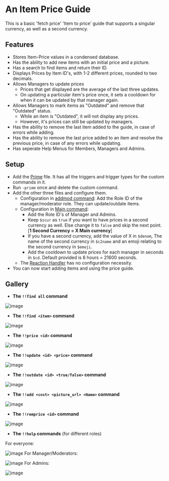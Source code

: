 # An Item Price Guide
This is a basic 'fetch price' 'Item to price' guide that supports a singular currency, as well as a second currency.
## Features
- Stores Item-Price values in a condensed database.
- Has the ability to add new items with an initial price and a picture.
- Has a search to find items and return their ID.
- Displays Prices by Item ID's, with 1-2 different prices, rounded to two decimals.
- Allows Managers to update prices
  - Prices that get displayed are the average of the last three updates.
  - On updating a particular item's price once, it sets a cooldown for when it can be updated by that manager again.
- Allows Managers to mark items as "Outdated" and remove that "Outdated" status.
  - While an item is "Outdated", it will not display any prices. 
  - However, it's prices can still be updated by managers.
- Has the ability to remove the last item added to the guide, in case of errors while adding.
- Has the ability to remove the last price added to an item and resolve the previous price, in case of any errors while updating.
- Has seperate Help Menus for Members, Managers and Admins.
## Setup
- Add the [Prime](prime.go) file. It has all the triggers and trigger types for the custom commands in it.
- Run `-prime` once and delete the custom command.
- Add the other three files and configure them.
  - Configuration in [addmod command](addmod.go): Add the Role ID of the manager/moderator role. They can update/outdate items.
  - Configuration in [Main command](main-command.go): 
    - Add the Role ID's of Manager and Admins.
    - Keep `$scur` as `true` if you want to have prices in a second currency as well. Else change it to `false` and skip the next point. [__1 Second Currency = X Main currency__]
    - If you have a second currency, add the value of X in `$denom`, The name of the second currency in `$c2name` and an emoji relating to the second currency in `$emoji`.
    - Add the cooldown to update prices for each manager in seconds in `$cd`. Default provided is 6 hours = 21600 seconds.
  - The [Reaction Handler](reaction-handler.go) has no configuration necessity.
- You can now start adding items and using the price guide.
## Gallery
- __The `!!find all` command__

![image](https://cdn.discordapp.com/attachments/899657506173882461/945985109377556540/IMG_2301.png)
- __The `!!find <item>` command__

![image](https://cdn.discordapp.com/attachments/899657506173882461/945985210191855626/IMG_2302.png)
- __The `!!price <id>` command__

![image](https://cdn.discordapp.com/attachments/899657506173882461/945986401218985994/IMG_2304.png)
- __The `!!update <id> <price>` command__

![image](https://cdn.discordapp.com/attachments/899657506173882461/945985873646866442/IMG_2307.png)
- __The `!!outdate <id> <true/false>` command__

![image](https://cdn.discordapp.com/attachments/899657506173882461/945985884803727471/IMG_2308.png)
- __The `!!add <cost> <picture_url> <Name>` command__

![image](https://cdn.discordapp.com/attachments/899657506173882461/945985891648802816/IMG_2310.png)
- __The `!!remprice <id>` command__

![image](https://cdn.discordapp.com/attachments/899657506173882461/945985896610680852/IMG_2311.png)
- __The `!!help` commands__ (for different roles)

 For everyone:

![image](https://cdn.discordapp.com/attachments/899657506173882461/945985913723437086/IMG_2314.png)
 For Manager/Moderators:

![image](https://cdn.discordapp.com/attachments/899657506173882461/945985907482308608/IMG_2313.png)
 For Admins:

![image](https://cdn.discordapp.com/attachments/899657506173882461/945985900834344980/IMG_2312.png)
